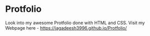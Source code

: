 # Protfolio
Look into my awesome Protfolio done with HTML and CSS.
Visit my Webpage here - https://jagadeesh3996.github.io/Protfolio/
